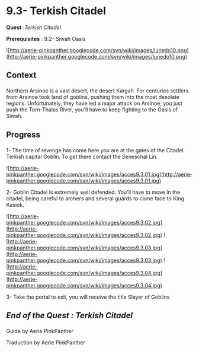 # 9.3- Terkish Citadel #


<p><b>Quest</b> :<em>Terkish Citadel</em> </p>
<p><b>Prerequisites</b> : 9.2- Siwah Oasis</p>

![http://aerie-pinkpanther.googlecode.com/svn/wiki/images/lunedo10.png](http://aerie-pinkpanther.googlecode.com/svn/wiki/images/lunedo10.png)

## <p><span>Context</span></p> ##

Northern Arsinoe is a vast desert, the desert Kargah. For centuries settlers from Arsinoe took land of goblins, pushing them into the most desolate regions. Unfortunately, they have led a major attack on Arsinoe, you just push the Torn-Thalas River, you'll have to keep fighting to the Oasis of Siwah.


## <p>Progress</p> ##

1- The time of revenge has come here you are at the gates of the Citadel Terkish capital Goblin. To get there contact the Seneschal Lin.


![http://aerie-pinkpanther.googlecode.com/svn/wiki/images/acces9.3.01.jpg](http://aerie-pinkpanther.googlecode.com/svn/wiki/images/acces9.3.01.jpg)


2- Goblin Citadel is extremely well defended. You'll have to move in the citadel, being careful to archers and several guards to come face to King Kasiok.


![http://aerie-pinkpanther.googlecode.com/svn/wiki/images/acces9.3.02.jpg](http://aerie-pinkpanther.googlecode.com/svn/wiki/images/acces9.3.02.jpg)
![http://aerie-pinkpanther.googlecode.com/svn/wiki/images/acces9.3.03.jpg](http://aerie-pinkpanther.googlecode.com/svn/wiki/images/acces9.3.03.jpg)
![http://aerie-pinkpanther.googlecode.com/svn/wiki/images/acces9.3.04.jpg](http://aerie-pinkpanther.googlecode.com/svn/wiki/images/acces9.3.04.jpg)

3- Take the portal to exit, you will receive the title Slayer of Goblins


## <p><em>End of the Quest : Terkish Citadel</em></h2>
Guide by Aerie PinkPanther

Traduction by Aerie PinkPanther
</p>